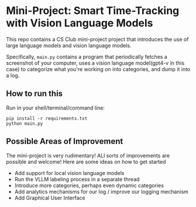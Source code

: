 # Mini-Project: Smart Time-Tracking with Vision Language Models

This repo contains a CS Club mini-project project that introduces the use of large language models and vision language models.

Specifically, `main.py` contains a program that periodically fetches a screenshot of your computer,
uses a vision language model(gpt4-v in this case) to categorize what you're working on into categories,
and dump it into a log. 

## How to run this

Run in your shell/terminal/command line:
```shell
pip install -r requirements.txt
python main.py
```

## Possible Areas of Improvement
The mini-project is very rudimentary! ALl sorts of improvements are possible and welcome!
Here are some ideas on how to get started

- Add support for local vision language models
- Run the VLLM labeling process in a separate thread
- Introduce more categories, perhaps even dynamic categories
- Add analytics mechanisms for our log / improve our logging mechanism
- Add Graphical User Interface